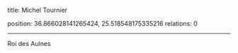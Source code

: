 title: Michel Tournier


position: 36.866028141265424, 25.518548175335216
relations: 0

---


Roi des Aulnes